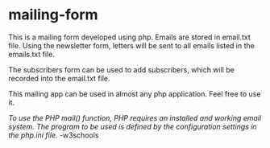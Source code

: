 mailing-form
============
This is a mailing form developed using php.
Emails are stored in email.txt file.
Using the newsletter form, letters will be sent to all emails listed in the emails.txt file.

The subscribers form can be used to add subscribers, which will be recorded into the email.txt file.

This mailing app can be used in almost any php application. 
Feel free to use it.

*To use the PHP mail() function, PHP requires an installed and working email system. 
The program to be used is defined by the configuration settings in the php.ini file.*
  -w3schools
